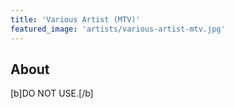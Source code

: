 ```yaml
---
title: 'Various Artist (MTV)'
featured_image: 'artists/various-artist-mtv.jpg'
---
```


## About

[b]DO NOT USE.[/b]
